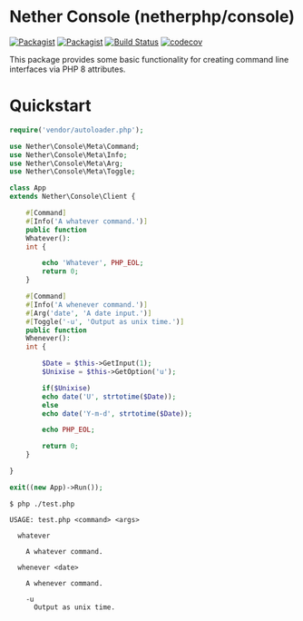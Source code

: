# **Nether Console (netherphp/console)**

[![Packagist](https://img.shields.io/packagist/v/netherphp/console.svg?style=for-the-badge)](https://packagist.org/packages/netherphp/console) [![Packagist](https://img.shields.io/packagist/dt/netherphp/console.svg?style=for-the-badge)](https://packagist.org/packages/netherphp/console) [![Build Status](https://img.shields.io/github/workflow/status/netherphp/console/Unit%20Tests?style=for-the-badge)](https://github.com/netherphp/console/actions) [![codecov](https://img.shields.io/codecov/c/gh/netherphp/console?style=for-the-badge&token=VQC48XNBS2)](https://codecov.io/gh/netherphp/console)

This package provides some basic functionality for creating command line
interfaces via PHP 8 attributes.




# Quickstart

```php
require('vendor/autoloader.php');

use Nether\Console\Meta\Command;
use Nether\Console\Meta\Info;
use Nether\Console\Meta\Arg;
use Nether\Console\Meta\Toggle;

class App
extends Nether\Console\Client {

	#[Command]
	#[Info('A whatever command.')]
	public function
	Whatever():
	int {

		echo 'Whatever', PHP_EOL;
		return 0;
	}

	#[Command]
	#[Info('A whenever command.')]
	#[Arg('date', 'A date input.')]
	#[Toggle('-u', 'Output as unix time.')]
	public function
	Whenever():
	int {

		$Date = $this->GetInput(1);
		$Unixise = $this->GetOption('u');

		if($Unixise)
		echo date('U', strtotime($Date));
		else
		echo date('Y-m-d', strtotime($Date));

		echo PHP_EOL;

		return 0;
	}

}

exit((new App)->Run());
```

```
$ php ./test.php

USAGE: test.php <command> <args>

  whatever

    A whatever command.

  whenever <date>

    A whenever command.

    -u
      Output as unix time.

```

